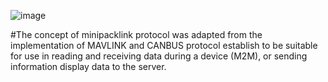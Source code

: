 ![image](https://github.com/homecircuit/minipacklink/assets/132191747/0007665e-a323-4e19-b75b-ed8a876a593c)

#The concept of minipacklink protocol was adapted from the implementation of MAVLINK and CANBUS protocol establish to be suitable for use in reading and receiving data during a device (M2M), or sending information display data to the server. 



